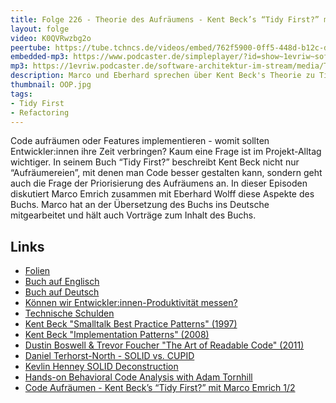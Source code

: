 ```yaml
---
title: Folge 226 - Theorie des Aufräumens - Kent Beck’s “Tidy First?” mit Marco Emrich 2/2
layout: folge
video: K0QVRwzbg2o
peertube: https://tube.tchncs.de/videos/embed/762f5900-0ff5-448d-b12c-df26df1ec599
embedded-mp3: https://www.podcaster.de/simpleplayer/?id=show~1evriw~software-architektur-im-stream~pod-678af4d60e4316f32bf4e04dd4&v=1722847567
mp3: https://1evriw.podcaster.de/software-architektur-im-stream/media/Theorie_des_Aufraeumens_-_Kent_Becks_Tidy_First_mit_Marco_Emrich_2.mp3
description: Marco und Eberhard sprechen über Kent Beck's Theorie zu Tidyings. Wann und warum sollte man aufräumen?
thumbnail: OOP.jpg
tags:
- Tidy First
- Refactoring
---
```


Code aufräumen oder Features implementieren - womit sollten
Entwickler:innen ihre Zeit verbringen? Kaum eine Frage ist im
Projekt-Alltag wichtiger. In seinem Buch “Tidy First?” beschreibt Kent
Beck nicht nur “Aufräumereien”, mit denen man Code besser gestalten
kann, sondern geht auch die Frage der Priorisierung des Aufräumens
an. In dieser Episoden diskutiert Marco Emrich zusammen mit Eberhard
Wolff diese Aspekte des Buchs. Marco hat an der Übersetzung des Buchs
ins Deutsche mitgearbeitet und hält auch Vorträge zum Inhalt des
Buchs.

## Links

* [Folien](/sketchnotes/episode226-slides.pdf)
* [Buch auf Englisch](https://amzn.to/4digzAh)
* [Buch auf Deutsch](https://amzn.to/3WicaGJ)
* [Können wir Entwickler:innen-Produktivität messen?](/2023/12/22/folge194.html)
* [Technische
  Schulden](/2021/02/05/folge37.html) 
* [Kent Beck "Smalltalk Best Practice Patterns" (1997)](https://amzn.to/4d9v3Tg)
* [Kent Beck "Implementation Patterns" (2008)](https://amzn.to/4ccziw7)
* [Dustin Boswell & Trevor Foucher "The Art of Readable Code" (2011)](https://amzn.to/3WFoLEe)
* [Daniel Terhorst-North - SOLID vs. CUPID](/2022/01/27/episode100.html)
* [Kevlin Henney SOLID Deconstruction](https://vimeo.com/157708450)
* [Hands-on Behavioral Code Analysis with Adam Tornhill](/2023/06/07/folge168.html)
* [Code Aufräumen - Kent Beck’s “Tidy First?” mit Marco Emrich 1/2](/2024/07/26/episode225.html)
